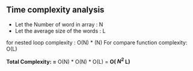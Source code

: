 
## Time complexity analysis

- Let the Number of word in array : N
- Let the average size of the words : L

for nested loop complexity : O(N) * (N) 
For compare function complexity: O(L)

**Total Complexity: =** O(N) * O(N) * O(L) = **O( $N^2$ L)**
